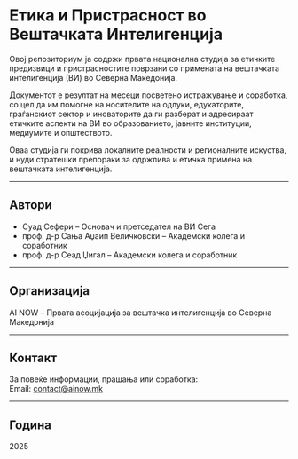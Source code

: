 # Етика и Пристрасност во Вештачката Интелигенција

Овој репозиториум ја содржи првата национална студија за етичките предизвици и пристрасностите поврзани со примената на вештачката интелигенција (ВИ) во Северна Македонија.

Документот е резултат на месеци посветено истражување и соработка, со цел да им помогне на носителите на одлуки, едукаторите, граѓанскиот сектор и иноваторите да ги разберат и адресираат етичките аспекти на ВИ во образованието, јавните институции, медиумите и општеството.

Оваа студија ги покрива локалните реалности и регионалните искуства, и нуди стратешки препораки за одржлива и етичка примена на вештачката интелигенција.

---

## Автори

- Суад Сефери – Основач и претседател на ВИ Сега 
- проф. д-р Сања Аџаип Величковски – Академски колега и соработник  
- проф. д-р Сеад Џигал – Академски колега и соработник

---

## Организација

AI NOW – Првата асоцијација за вештачка интелигенција во Северна Македонија

---

## Контакт

За повеќе информации, прашања или соработка:  
Email: contact@ainow.mk 

---

## Година

2025

